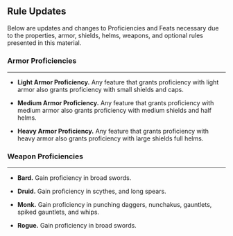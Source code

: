 ## Rule Updates

Below are updates and changes to Proficiencies and Feats necessary due to the properties, armor, shields, helms, weapons, and optional rules presented in this material.

### Armor Proficiencies
___

* **Light Armor Proficiency.** Any feature that grants proficiency with light armor also grants proficiency with small shields and caps.

* **Medium Armor Proficiency.** Any feature that grants proficiency with medium armor also grants proficiency with medium shields and half helms.

* **Heavy Armor Proficiency.** Any feature that grants proficiency with heavy armor also grants proficiency with large shields full helms.

### Weapon Proficiencies
___

* **Bard.** Gain proficiency in broad swords.

* **Druid.** Gain proficiency in scythes, and long spears.

* **Monk.** Gain proficiency in punching daggers, nunchakus, gauntlets, spiked gauntlets, and whips.

* **Rogue.** Gain proficiency in broad swords.
